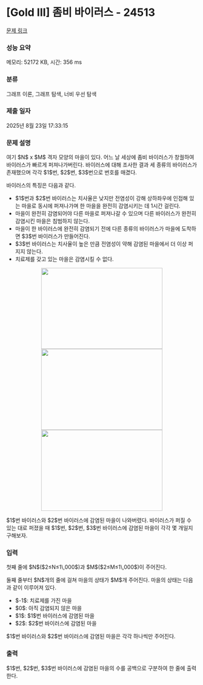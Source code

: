 # [Gold III] 좀비 바이러스 - 24513 

[문제 링크](https://www.acmicpc.net/problem/24513) 

### 성능 요약

메모리: 52172 KB, 시간: 356 ms

### 분류

그래프 이론, 그래프 탐색, 너비 우선 탐색

### 제출 일자

2025년 8월 23일 17:33:15

### 문제 설명

<p>여기 $N$ x $M$ 격자 모양의 마을이 있다. 어느 날 세상에 좀비 바이러스가 창궐하여 바이러스가 빠르게 퍼져나가버린다. 바이러스에 대해 조사한 결과 세 종류의 바이러스가 존재했으며 각각 $1$번, $2$번, $3$번으로 번호를 매겼다. </p>

<p>바이러스의 특징은 다음과 같다.</p>

<ul>
	<li>$1$번과 $2$번 바이러스는 치사율은 낮지만 전염성이 강해 상하좌우에 인접해 있는 마을로 동시에 퍼져나가며 한 마을을 완전히 감염시키는 데 1시간 걸린다.</li>
	<li>마을이 완전히 감염되어야 다른 마을로 퍼져나갈 수 있으며 다른 바이러스가 완전히 감염시킨 마을은 침범하지 않는다.</li>
	<li>마을이 한 바이러스에 완전히 감염되기 전에 다른 종류의 바이러스가 마을에 도착하면 $3$번 바이러스가 만들어진다.</li>
	<li>$3$번 바이러스는 치사율이 높은 만큼 전염성이 약해 감염된 마을에서 더 이상 퍼지지 않는다.</li>
	<li>치료제를 갖고 있는 마을은 감염시킬 수 없다.</li>
</ul>

<p style="text-align: center;"><img alt="" src="https://upload.acmicpc.net/30a0eec6-057a-4f99-9e7c-e4d4eca6ca9c/-/preview/" style="width: 320px; height: 213px;"><img alt="" src="https://upload.acmicpc.net/92dcc375-f6eb-4da2-8370-5534115047ae/-/preview/" style="height: 213px; width: 320px;"><img alt="" src="https://upload.acmicpc.net/7150fa1a-76c8-4d1d-b12f-6582217ac6dd/-/preview/" style="width: 320px; height: 213px;"></p>

<p>$1$번 바이러스와 $2$번 바이러스에 감염된 마을이 나와버렸다. 바이러스가 퍼질 수 있는 대로 퍼졌을 때 $1$번, $2$번, $3$번 바이러스에 감염된 마을이 각각 몇 개일지 구해보자.</p>

### 입력 

 <p>첫째 줄에 $N$($2≤N≤1\,000$)과 $M$($2≤M≤1\,000$)이 주어진다.</p>

<p>둘째 줄부터 $N$개의 줄에 걸쳐 마을의 상태가 $M$개 주어진다. 마을의 상태는 다음과 같이 이루어져 있다.</p>

<ul>
	<li>$-1$: 치료제를 가진 마을</li>
	<li>$0$: 아직 감염되지 않은 마을</li>
	<li>$1$: $1$번 바이러스에 감염된 마을</li>
	<li>$2$: $2$번 바이러스에 감염된 마을</li>
</ul>

<p>$1$번 바이러스와 $2$번 바이러스에 감염된 마을은 각각 하나씩만 주어진다.</p>

### 출력 

 <p>$1$번, $2$번, $3$번 바이러스에 감염된 마을의 수를 공백으로 구분하여 한 줄에 출력한다.</p>

